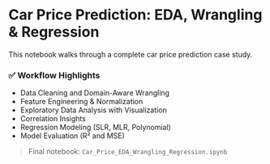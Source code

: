 # Car Price Prediction: EDA, Wrangling & Regression

This notebook walks through a complete car price prediction case study.

### ✅ Workflow Highlights
- Data Cleaning and Domain-Aware Wrangling
- Feature Engineering & Normalization
- Exploratory Data Analysis with Visualization
- Correlation Insights
- Regression Modeling (SLR, MLR, Polynomial)
- Model Evaluation (R² and MSE)

> Final notebook: `Car_Price_EDA_Wrangling_Regression.ipynb`
